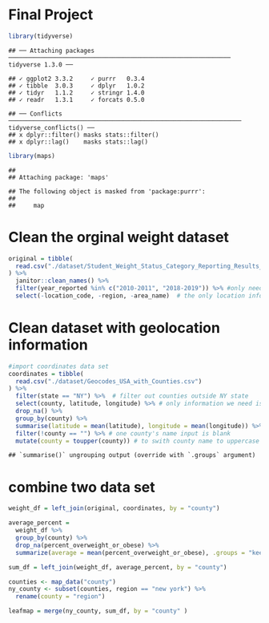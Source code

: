 Final Project
================

``` r
library(tidyverse)
```

    ## ── Attaching packages ────────────────────────────────────────────────────────────── tidyverse 1.3.0 ──

    ## ✓ ggplot2 3.3.2     ✓ purrr   0.3.4
    ## ✓ tibble  3.0.3     ✓ dplyr   1.0.2
    ## ✓ tidyr   1.1.2     ✓ stringr 1.4.0
    ## ✓ readr   1.3.1     ✓ forcats 0.5.0

    ## ── Conflicts ───────────────────────────────────────────────────────────────── tidyverse_conflicts() ──
    ## x dplyr::filter() masks stats::filter()
    ## x dplyr::lag()    masks stats::lag()

``` r
library(maps)
```

    ## 
    ## Attaching package: 'maps'

    ## The following object is masked from 'package:purrr':
    ## 
    ##     map

# Clean the orginal weight dataset

``` r
original = tibble(
  read.csv("./dataset/Student_Weight_Status_Category_Reporting_Results__Beginning_2010.csv")
) %>%
  janitor::clean_names() %>%
  filter(year_reported %in% c("2010-2011", "2018-2019")) %>% #only need data in year 2010-2011 or 2018-2019
  select(-location_code, -region, -area_name)  # the only location information we need is county name
```

# Clean dataset with geolocation information

``` r
#import coordinates data set 
coordinates = tibble(
  read.csv("./dataset/Geocodes_USA_with_Counties.csv")
) %>%
  filter(state == "NY") %>%  # filter out counties outside NY state
  select(county, latitude, longitude) %>% # only information we need is county name and geolocation
  drop_na() %>%
  group_by(county) %>%
  summarise(latitude = mean(latitude), longitude = mean(longitude)) %>% #different location in each county variaed slightly, so we take the mean of each county's geolocation
  filter(!county == "") %>% # one county's name input is blank
  mutate(county = toupper(county)) # to swith county name to uppercase
```

    ## `summarise()` ungrouping output (override with `.groups` argument)

# combine two data set

``` r
weight_df = left_join(original, coordinates, by = "county")

average_percent = 
  weight_df %>% 
  group_by(county) %>% 
  drop_na(percent_overweight_or_obese) %>%
  summarize(average = mean(percent_overweight_or_obese), .groups = "keep")

sum_df = left_join(weight_df, average_percent, by = "county")
```

``` r
counties <- map_data("county")
ny_county <- subset(counties, region == "new york") %>% 
  rename(county = "region")

leafmap = merge(ny_county, sum_df, by = "county" )
```
